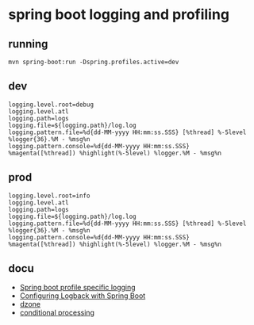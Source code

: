 # spring boot logging and profiling

## running
```
mvn spring-boot:run -Dspring.profiles.active=dev
```
## dev

```
logging.level.root=debug
logging.level.atl
logging.path=logs
logging.file=${logging.path}/log.log
logging.pattern.file=%d{dd-MM-yyyy HH:mm:ss.SSS} [%thread] %-5level %logger{36}.%M - %msg%n
logging.pattern.console=%d{dd-MM-yyyy HH:mm:ss.SSS} %magenta([%thread]) %highlight(%-5level) %logger.%M - %msg%n
```

## prod

```
logging.level.root=info
logging.level.atl
logging.path=logs
logging.file=${logging.path}/log.log
logging.pattern.file=%d{dd-MM-yyyy HH:mm:ss.SSS} [%thread] %-5level %logger{36}.%M - %msg%n
logging.pattern.console=%d{dd-MM-yyyy HH:mm:ss.SSS} %magenta([%thread]) %highlight(%-5level) %logger.%M - %msg%n
```
## docu
* [Spring boot profile specific logging	](https://howtodoinjava.com/spring-boot2/logging/profile-specific-logging/)
* [Configuring Logback with Spring Boot](https://lankydan.dev/2019/01/09/configuring-logback-with-spring-boot)
* [dzone](https://dzone.com/articles/configuring-logback-with-spring-boot)
* [conditional processing](https://springframework.guru/using-logback-spring-boot/)	